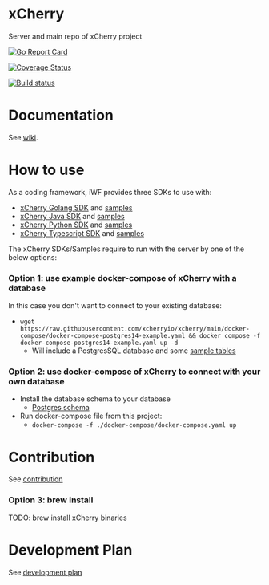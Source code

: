 # xCherry
Server and main repo of xCherry project

[![Go Report Card](https://goreportcard.com/badge/github.com/xcherryio/xcherry)](https://goreportcard.com/report/github.com/xcherryio/xcherry)

[![Coverage Status](https://codecov.io/github/xcherryio/xcherry/coverage.svg?branch=main)](https://app.codecov.io/gh/xcherryio/xcherry/branch/main)

[![Build status](https://github.com/xcherryio/xcherry/actions/workflows/ci-postgres14.yaml/badge.svg?branch=main)](https://github.com/xcherryio/xcherry/actions/workflows/ci-postgres14.yaml)


# Documentation

See [wiki](https://github.com/xcherryio/xcherry/wiki).

# How to use 

As a coding framework, iWF provides three SDKs to use with:


* [xCherry Golang SDK](https://github.com/xcherryio/sdk-go) and [samples](https://github.com/xcherryio/samples-go)
* [xCherry Java SDK](https://github.com/xcherryio/sdk-java) and [samples](https://github.com/xcherryio/samples-java)
* [xCherry Python SDK](https://github.com/xcherryio/sdk-python) and [samples](https://github.com/xcherryio/samples-python)
* [xCherry Typescript SDK](https://github.com/xcherryio/sdk-typescript) and [samples](https://github.com/xcherryio/samples-typescript)

The xCherry SDKs/Samples require to run with the server by one of the below options:


### Option 1: use example docker-compose of xCherry with a database
In this case you don't want to connect to your existing database:

* `wget https://raw.githubusercontent.com/xcherryio/xcherry/main/docker-compose/docker-compose-postgres14-example.yaml && docker compose -f docker-compose-postgres14-example.yaml up -d`
  * Will include a PostgresSQL database and some [sample tables](./extensions/postgres/schema/sample_tables.sql)


### Option 2: use docker-compose of xCherry to connect with your own database
* Install the database schema to your database
  * [Postgres schema](./extensions/postgres/schema)
* Run docker-compose file from this project:
  * `docker-compose -f ./docker-compose/docker-compose.yaml up`

# Contribution 
See [contribution](./CONTRIBUTING.md) 

### Option 3: brew install
TODO: brew install xCherry binaries

# Development Plan
See [development plan](https://github.com/xcherryio/sdk-go/wiki/DevelopmentPlan)
